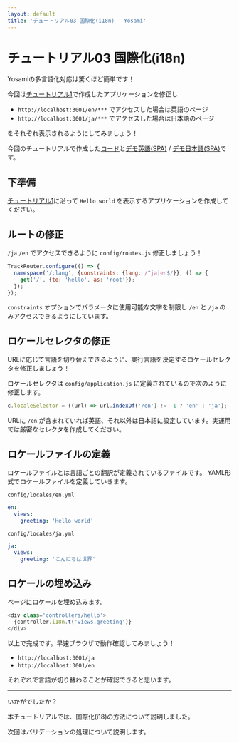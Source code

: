 ```yaml
---
layout: default
title: 'チュートリアル03 国際化(i18n) - Yosami'
---
```


# チュートリアル03 国際化(i18n)
Yosamiの多言語化対応は驚くほど簡単です！

今回は[チュートリアル1](/ja/tutorials/01_hello_world)で作成したアプリケーションを修正し

- `http://localhost:3001/en/***` でアクセスした場合は英語のページ
- `http://localhost:3001/ja/***` でアクセスした場合は日本語のページ

をそれぞれ表示されるようにしてみましょう！

今回のチュートリアルで作成した[コード](https://github.com/yosami-framework/yosami-tutorial/tree/master/03_i18n)と[デモ英語(SPA)](https://yosami-framework.github.io/demoes/03_i18n/en) / [デモ日本語(SPA)](https://yosami-framework.github.io/demoes/03_i18n/ja)です。

## 下準備
[チュートリアル1](/ja/tutorials/01_hello_world)に沿って `Hello world` を表示するアプリケーションを作成してください。

## ルートの修正
`/ja` `/en` でアクセスできるように `config/routes.js` 修正しましょう！

```javascript
TrackRouter.configure(() => {
  namespace('/:lang', {constraints: {lang: /^ja|en$/}}, () => {
    get('/', {to: 'hello', as: 'root'});
  });
});
```

`constraints` オプションでパラメータに使用可能な文字を制限し `/en` と `/ja` のみアクセスできるようにしています。

## ロケールセレクタの修正
URLに応じて言語を切り替えできるように、実行言語を決定するロケールセレクタを修正しましょう！

ロケールセレクタは `config/application.js` に定義されているので次のように修正します。

```javascript
c.localeSelector = ((url) => url.indexOf('/en') != -1 ? 'en' : 'ja');
```

URLに `/en` が含まれていれば英語、それ以外は日本語に設定しています。実運用では厳密なセレクタを作成してください。

## ロケールファイルの定義
ロケールファイルとは言語ごとの翻訳が定義されているファイルです。
YAML形式でロケールファイルを定義していきます。

`config/locales/en.yml`
```yaml
en:
  views:
    greeting: 'Hello world'
```

`config/locales/ja.yml`
```yaml
ja:
  views:
    greeting: 'こんにちは世界'
```


## ロケールの埋め込み
ページにロケールを埋め込みます。

```javascript
<div class='controllers/hello'>
  {controller.i18n.t('views.greeting')}
</div>
```

以上で完成です。早速ブラウザで動作確認してみましょう！

- `http://localhost:3001/ja`
- `http://localhost:3001/en`

それぞれで言語が切り替わることが確認できると思います。

----
いかがでしたか？

本チュートリアルでは、国際化(i18)の方法について説明しました。

次回はバリデーションの処理について説明します。
